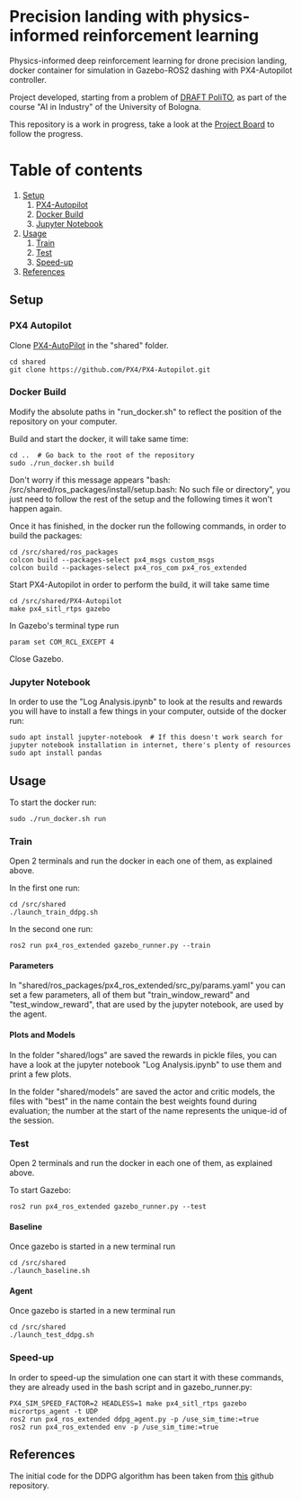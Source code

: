 # Precision landing with physics-informed reinforcement learning
Physics-informed deep reinforcement learning for drone precision landing, docker container for simulation in 
Gazebo-ROS2 dashing with PX4-Autopilot controller. 

Project developed, starting from a problem of [DRAFT PoliTO](https://www.draftpolito.it/), as part of the course 
"AI in Industry" of the University 
of Bologna.

This repository is a work in progress, take a look at the [Project Board](https://github.com/carlo98/precision_landing_physics_informed_RL/projects/1) 
to follow the progress.

# Table of contents
1. [Setup](#setup)
   1. [PX4-Autopilot](#px4)
   2. [Docker Build](#docker)
   3. [Jupyter Notebook](#notebook)
2. [Usage](#usage)
   1. [Train](#train)
   2. [Test](#test)
   3. [Speed-up](#speed)
3. [References](#references)

## Setup <a name="setup"></a>

### PX4 Autopilot <a name="px4"></a>
Clone [PX4-AutoPilot](https://github.com/PX4/PX4-Autopilot) in the "shared" folder.
```
cd shared
git clone https://github.com/PX4/PX4-Autopilot.git
```

### Docker Build <a name="docker"></a>
Modify the absolute paths in "run_docker.sh" to reflect the position of the repository on your computer.

Build and start the docker, it will take same time:
```
cd ..  # Go back to the root of the repository
sudo ./run_docker.sh build
```

Don't worry if this message appears "bash: /src/shared/ros_packages/install/setup.bash: No such file or directory", 
you just need to follow the rest of the setup and the following times it won't happen again.

Once it has finished, in the docker run the following commands, in order to build the packages:
```
cd /src/shared/ros_packages
colcon build --packages-select px4_msgs custom_msgs
colcon build --packages-select px4_ros_com px4_ros_extended
```

Start PX4-Autopilot in order to perform the build, it will take same time
```
cd /src/shared/PX4-Autopilot
make px4_sitl_rtps gazebo
```

In Gazebo's terminal type run
```
param set COM_RCL_EXCEPT 4
```

Close Gazebo.

### Jupyter Notebook <a name="notebook"></a>
In order to use the "Log Analysis.ipynb" to look at the results and rewards you will have to install a few things in 
your computer, 
outside of the docker run:
```
sudo apt install jupyter-notebook  # If this doesn't work search for jupyter notebook installation in internet, there's plenty of resources
sudo apt install pandas
```

## Usage <a name="usage"></a>
To start the docker run:
```
sudo ./run_docker.sh run
```

### Train <a name="train"></a>
Open 2 terminals and run the docker in each one of them, as explained above.

In the first one run:
```
cd /src/shared
./launch_train_ddpg.sh
```

In the second one run:
```
ros2 run px4_ros_extended gazebo_runner.py --train
```

#### Parameters
In "shared/ros_packages/px4_ros_extended/src_py/params.yaml" you can set a few parameters, all of them but 
"train_window_reward" and "test_window_reward", that are used by the jupyter notebook, are used by the agent.

#### Plots and Models
In the folder "shared/logs" are saved the rewards in pickle files, you can have a look at the jupyter notebook 
"Log Analysis.ipynb" to use them and print a few plots.

In the folder "shared/models" are saved the actor and critic models, 
the files with "best" in the name contain the best weights found during evaluation; the number at the start of the name 
represents the unique-id of the session.

### Test <a name="test"></a>
Open 2 terminals and run the docker in each one of them, as explained above.

To start Gazebo:
```
ros2 run px4_ros_extended gazebo_runner.py --test
```

#### Baseline
Once gazebo is started in a new terminal run
```
cd /src/shared
./launch_baseline.sh
```

#### Agent
Once gazebo is started in a new terminal run
```
cd /src/shared
./launch_test_ddpg.sh
```


### Speed-up <a name="speed"></a>
In order to speed-up the simulation one can start it with these commands, they are already used in the bash script and 
in gazebo_runner.py:
```
PX4_SIM_SPEED_FACTOR=2 HEADLESS=1 make px4_sitl_rtps gazebo
micrortps_agent -t UDP
ros2 run px4_ros_extended ddpg_agent.py -p /use_sim_time:=true
ros2 run px4_ros_extended env -p /use_sim_time:=true
```

## References <a name="references"></a>
The initial code for the DDPG algorithm has been taken from [this](https://github.com/vy007vikas/PyTorch-ActorCriticRL) 
github repository.
